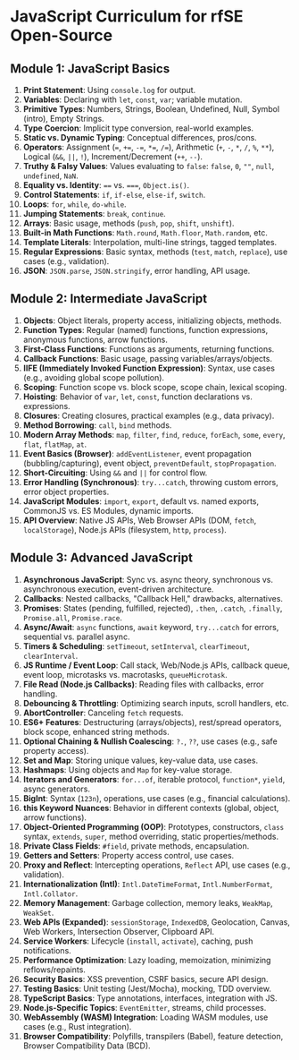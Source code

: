 # JavaScript Curriculum for rfSE Open-Source

## Module 1: JavaScript Basics

1. **Print Statement**: Using `console.log` for output.
2. **Variables**: Declaring with `let`, `const`, `var`; variable mutation.
3. **Primitive Types**: Numbers, Strings, Boolean, Undefined, Null, Symbol (intro), Empty Strings.
4. **Type Coercion**: Implicit type conversion, real-world examples.
5. **Static vs. Dynamic Typing**: Conceptual differences, pros/cons.
6. **Operators**: Assignment (`=`, `+=`, `-=`, `*=`, `/=`), Arithmetic (`+`, `-`, `*`, `/`, `%`, `**`), Logical (`&&`, `||`, `!`), Increment/Decrement (`++`, `--`).
7. **Truthy & Falsy Values**: Values evaluating to `false`: `false`, `0`, `""`, `null`, `undefined`, `NaN`.
8. **Equality vs. Identity**: `==` vs. `===`, `Object.is()`.
9. **Control Statements**: `if`, `if-else`, `else-if`, `switch`.
10. **Loops**: `for`, `while`, `do-while`.
11. **Jumping Statements**: `break`, `continue`.
12. **Arrays**: Basic usage, methods (`push`, `pop`, `shift`, `unshift`).
13. **Built-in Math Functions**: `Math.round`, `Math.floor`, `Math.random`, etc.
14. **Template Literals**: Interpolation, multi-line strings, tagged templates.
15. **Regular Expressions**: Basic syntax, methods (`test`, `match`, `replace`), use cases (e.g., validation).
16. **JSON**: `JSON.parse`, `JSON.stringify`, error handling, API usage.

## Module 2: Intermediate JavaScript

1. **Objects**: Object literals, property access, initializing objects, methods.
2. **Function Types**: Regular (named) functions, function expressions, anonymous functions, arrow functions.
3. **First-Class Functions**: Functions as arguments, returning functions.
4. **Callback Functions**: Basic usage, passing variables/arrays/objects.
5. **IIFE (Immediately Invoked Function Expression)**: Syntax, use cases (e.g., avoiding global scope pollution).
6. **Scoping**: Function scope vs. block scope, scope chain, lexical scoping.
7. **Hoisting**: Behavior of `var`, `let`, `const`, function declarations vs. expressions.
8. **Closures**: Creating closures, practical examples (e.g., data privacy).
9. **Method Borrowing**: `call`, `bind` methods.
10. **Modern Array Methods**: `map`, `filter`, `find`, `reduce`, `forEach`, `some`, `every`, `flat`, `flatMap`, `at`.
11. **Event Basics (Browser)**: `addEventListener`, event propagation (bubbling/capturing), event object, `preventDefault`, `stopPropagation`.
12. **Short-Circuiting**: Using `&&` and `||` for control flow.
13. **Error Handling (Synchronous)**: `try...catch`, throwing custom errors, error object properties.
14. **JavaScript Modules**: `import`, `export`, default vs. named exports, CommonJS vs. ES Modules, dynamic imports.
15. **API Overview**: Native JS APIs, Web Browser APIs (DOM, `fetch`, `localStorage`), Node.js APIs (filesystem, `http`, `process`).

## Module 3: Advanced JavaScript

1. **Asynchronous JavaScript**: Sync vs. async theory, synchronous vs. asynchronous execution, event-driven architecture.
2. **Callbacks**: Nested callbacks, "Callback Hell," drawbacks, alternatives.
3. **Promises**: States (pending, fulfilled, rejected), `.then`, `.catch`, `.finally`, `Promise.all`, `Promise.race`.
4. **Async/Await**: `async` functions, `await` keyword, `try...catch` for errors, sequential vs. parallel async.
5. **Timers & Scheduling**: `setTimeout`, `setInterval`, `clearTimeout`, `clearInterval`.
6. **JS Runtime / Event Loop**: Call stack, Web/Node.js APIs, callback queue, event loop, microtasks vs. macrotasks, `queueMicrotask`.
7. **File Read (Node.js Callbacks)**: Reading files with callbacks, error handling.
8. **Debouncing & Throttling**: Optimizing search inputs, scroll handlers, etc.
9. **AbortController**: Canceling `fetch` requests.
10. **ES6+ Features**: Destructuring (arrays/objects), rest/spread operators, block scope, enhanced string methods.
11. **Optional Chaining & Nullish Coalescing**: `?.`, `??`, use cases (e.g., safe property access).
12. **Set and Map**: Storing unique values, key-value data, use cases.
13. **Hashmaps**: Using objects and `Map` for key-value storage.
14. **Iterators and Generators**: `for...of`, iterable protocol, `function*`, `yield`, async generators.
15. **BigInt**: Syntax (`123n`), operations, use cases (e.g., financial calculations).
16. **this Keyword Nuances**: Behavior in different contexts (global, object, arrow functions).
17. **Object-Oriented Programming (OOP)**: Prototypes, constructors, `class` syntax, `extends`, `super`, method overriding, static properties/methods.
18. **Private Class Fields**: `#field`, private methods, encapsulation.
19. **Getters and Setters**: Property access control, use cases.
20. **Proxy and Reflect**: Intercepting operations, `Reflect` API, use cases (e.g., validation).
21. **Internationalization (Intl)**: `Intl.DateTimeFormat`, `Intl.NumberFormat`, `Intl.Collator`.
22. **Memory Management**: Garbage collection, memory leaks, `WeakMap`, `WeakSet`.
23. **Web APIs (Expanded)**: `sessionStorage`, `IndexedDB`, Geolocation, Canvas, Web Workers, Intersection Observer, Clipboard API.
24. **Service Workers**: Lifecycle (`install`, `activate`), caching, push notifications.
25. **Performance Optimization**: Lazy loading, memoization, minimizing reflows/repaints.
26. **Security Basics**: XSS prevention, CSRF basics, secure API design.
27. **Testing Basics**: Unit testing (Jest/Mocha), mocking, TDD overview.
28. **TypeScript Basics**: Type annotations, interfaces, integration with JS.
29. **Node.js-Specific Topics**: `EventEmitter`, streams, child processes.
30. **WebAssembly (WASM) Integration**: Loading WASM modules, use cases (e.g., Rust integration).
31. **Browser Compatibility**: Polyfills, transpilers (Babel), feature detection, Browser Compatibility Data (BCD).
